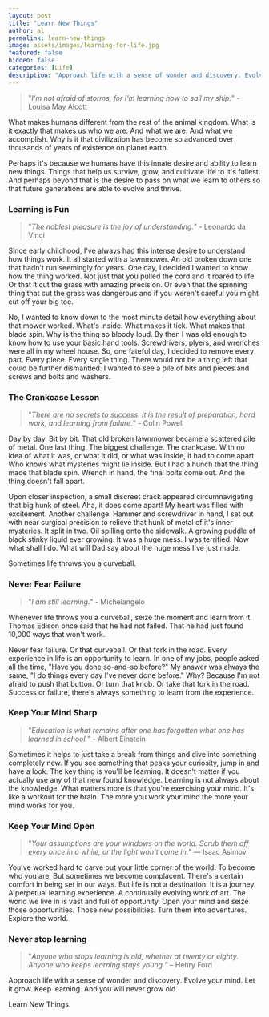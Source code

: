 ```yaml
---
layout: post
title: "Learn New Things"
author: al
permalink: learn-new-things
image: assets/images/learning-for-life.jpg
featured: false
hidden: false
categories: [Life]
description: "Approach life with a sense of wonder and discovery. Evolve your mind. Let it grow. Keep learning. And you will never grow old."
---
```

> "_I'm not afraid of storms, for I'm learning how to sail my ship._" - Louisa May Alcott  

What makes humans different from the rest of the animal kingdom. What is it exactly that makes us who we are. And what we are. And what we accomplish. Why is it that civilization has become so advanced over thousands of years of existence on planet earth.

Perhaps it's because we humans have this innate desire and ability to learn new things. Things that help us survive, grow, and cultivate life to it's fullest. And perhaps beyond that is the desire to pass on what we learn to others so that future generations are able to evolve and thrive.

### Learning is Fun

> "_The noblest pleasure is the joy of understanding._" - Leonardo da Vinci

Since early childhood, I've always had this intense desire to understand how things work. It all started with a lawnmower. An old broken down one that hadn't run seemingly for years. One day, I decided I wanted to know how the thing worked. Not just that you pulled the cord and it roared to life. Or that it cut the grass with amazing precision. Or even that the spinning thing that cut the grass was dangerous and if you weren't careful you might cut off your big toe.

No, I wanted to know down to the most minute detail how everything about that mower worked. What's inside. What makes it tick. What makes that blade spin. Why is the thing so bloody loud. By then I was old enough to know how to use your basic hand tools. Screwdrivers, plyers, and wrenches were all in my wheel house. So, one fateful day, I decided to remove every part. Every piece. Every single thing. There would not be a thing left that could be further dismantled. I wanted to see a pile of bits and pieces and screws and bolts and washers.

### The Crankcase Lesson

> "_There are no secrets to success. It is the result of preparation, hard work, and learning from failure._" - Colin Powell

Day by day. Bit by bit. That old broken lawnmower became a scattered pile of metal. One last thing. The biggest challenge. The crankcase. With no idea of what it was, or what it did, or what was inside, it had to come apart. Who knows what mysteries might lie inside. But I had a hunch that the thing made that blade spin. Wrench in hand, the final bolts come out. And the thing doesn't fall apart.

Upon closer inspection, a small discreet crack appeared circumnavigating that big hunk of steel. Aha, it does come apart! My heart was filled with excitement. Another challenge. Hammer and screwdriver in hand, I set out with near surgical precision to relieve that hunk of metal of it's inner mysteries. It split in two. Oil spilling onto the sidewalk. A growing puddle of black stinky liquid ever growing. It was a huge mess. I was terrified. Now what shall I do. What will Dad say about the huge mess I've just made.

Sometimes life throws you a curveball.

### Never Fear Failure

> "_I am still learning._" - Michelangelo

Whenever life throws you a curveball, seize the moment and learn from it. Thomas Edison once said that he had not failed. That he had just found 10,000 ways that won't work.

Never fear failure. Or that curveball. Or that fork in the road. Every experience in life is an opportunity to learn. In one of my jobs, people asked all the time, "Have you done so-and-so before?" My answer was always the same, "I do things every day I've never done before." Why? Because I'm not afraid to push that button. Or turn that knob. Or take that fork in the road. Success or failure, there's always something to learn from the experience.

### Keep Your Mind Sharp

> "_Education is what remains after one has forgotten what one has learned in school._" - Albert Einstein

Sometimes it helps to just take a break from things and dive into something completely new. If you see something that peaks your curiosity, jump in and have a look. The key thing is you'll be learning. It doesn't matter if you actually use any of that new found knowledge. Learning is not always about the knowledge. What matters more is that you're exercising your mind. It's like a workout for the brain. The more you work your mind the more your mind works for you.

### Keep Your Mind Open

> "_Your assumptions are your windows on the world. Scrub them off every once in a while, or the light won't come in._" ― Isaac Asimov

You've worked hard to carve out your little corner of the world. To become who you are. But sometimes we become complacent. There's a certain comfort in being set in our ways. But life is not a destination. It is a journey. A perpetual learning experience. A continually evolving work of art. The world we live in is vast and full of opportunity. Open your mind and seize those opportunities. Those new possibilities. Turn them into adventures. Explore the world.

### Never stop learning

> "_Anyone who stops learning is old, whether at twenty or eighty. Anyone who keeps learning stays young._"
– Henry Ford

Approach life with a sense of wonder and discovery. Evolve your mind. Let it grow. Keep learning. And you will never grow old.

Learn New Things.
